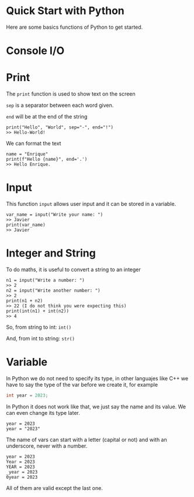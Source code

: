 # Quick Start with Python

Here are some basics functions of Python to get started.

# Console I/O

# Print

The `print` function is used to show text on the screen

`sep` is a separator between each word given.

`end` will be at the end of the string

```python3
print("Hello", "World", sep="-", end="!")
>> Hello-World!
```

We can format the text

```python3
name = "Enrique"
print(f"Hello {name}", end='.')
>> Hello Enrique.
```

# Input

This function `input` allows user input and it can be stored in a variable.

```python3
var_name = input("Write your name: ")
>> Javier
print(var_name)
>> Javier
```

# Integer and String

To do maths, it is useful to convert a string to an integer

```python3
n1 = input("Write a number: ")
>> 2
n2 = input("Write another number: ")
>> 2
print(n1 + n2)
>> 22 (I do not think you were expecting this)
print(int(n1) + int(n2))
>> 4
```

So, from string to int: `int()`

And, from int to string: `str()`

# Variable

In Python we do not need to specify its type, in other languajes like C++ we have to say the type of the var before we create it, for example

```Cpp
int year = 2023;
```

In Python it does not work like that, we just say the name and its value. We can even change its type later.

```python3
year = 2023
year = "2023"
```

The name of vars can start with a letter (capital or not) and with an underscore, never with a number.

```python3
year = 2023
Year = 2023
YEAR = 2023
_year = 2023
0year = 2023
```

All of them are valid except the last one.